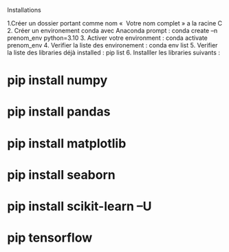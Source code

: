Installations

1.Créer un dossier portant comme nom «  Votre nom complet » a la racine C
2. Créer un environement conda avec Anaconda prompt : conda create –n prenom_env python=3.10
3. Activer votre environment : conda activate prenom_env
4. Verifier la liste des environement : conda env list 
5. Verifier la liste des libraries déjà installed : pip list 
6. Installler les libraries suivants : 
# pip install  numpy
# pip install pandas 
# pip install matplotlib
# pip install seaborn
# pip install scikit-learn –U
# pip tensorflow


